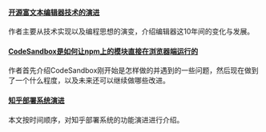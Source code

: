 #### [开源富文本编辑器技术的演进](https://mp.weixin.qq.com/s/Ui0qaMup-KWXiz3RBM14Kw)
作者主要从技术实现以及编程思想的演变，介绍编辑器这10年间的变化与发展。

#### [CodeSandbox是如何让npm上的模块直接在浏览器端运行的](https://mp.weixin.qq.com/s/qQd-4cOEOUokhzt6nSUw8A)
作者首先介绍CodeSandbox刚开始是怎样做的并遇到的一些问题，然后现在做到了一个什么程度，以及未来还可以继续做哪些改进。

#### [知乎部署系统演进](https://mp.weixin.qq.com/s/A2ORb7cd4AaGOvLfFXWkSg)
本文按时间顺序，对知乎部署系统的功能演进进行介绍。

